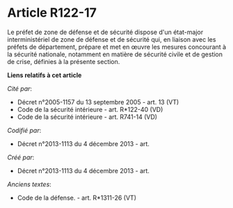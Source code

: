 # Article R122-17

Le préfet de zone de défense et de sécurité dispose d'un état-major interministériel de zone de défense et de sécurité qui,
en liaison avec les préfets de département, prépare et met en œuvre les mesures concourant à la sécurité nationale, notamment
en matière de sécurité civile et de gestion de crise, définies à la présente section.

**Liens relatifs à cet article**

_Cité par_:

  - Décret n°2005-1157 du 13 septembre 2005 - art. 13 (VT)
  - Code de la sécurité intérieure - art. R*122-40 (VD)
  - Code de la sécurité intérieure - art. R741-14 (VD)

_Codifié par_:

  - Décret n°2013-1113 du 4 décembre 2013 - art.

_Créé par_:

  - Décret n°2013-1113 du 4 décembre 2013 - art.

_Anciens textes_:

  - Code de la défense. - art. R*1311-26 (VT)
